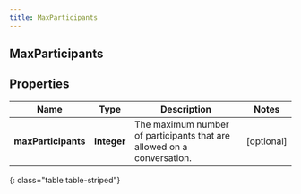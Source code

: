 ```yaml
---
title: MaxParticipants
---
```

## MaxParticipants


## Properties

| Name | Type | Description | Notes |
| ------------ | ------------- | ------------- | ------------- |
| **maxParticipants** | <!----><!---->**Integer**<!----> | The maximum number of participants that are allowed on a conversation. |  [optional] |
{: class="table table-striped"}



